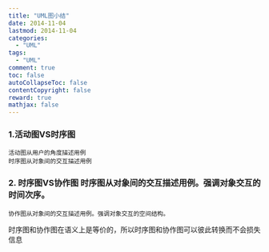 ```yaml
---
title: "UML图小结"
date: 2014-11-04
lastmod: 2014-11-04
categories:
  - "UML"
tags:
  - "UML"
comment: true
toc: false
autoCollapseToc: false
contentCopyright: false
reward: true
mathjax: false
---
```


### 1.活动图VS时序图    
    活动图从用户的角度描述用例
    时序图从对象间的交互描述用例
### 2. 时序图VS协作图    时序图从对象间的交互描述用例。强调对象交互的时间次序。
    协作图从对象间的交互描述用例。强调对象交互的空间结构。
  
 时序图和协作图在语义上是等价的，所以时序图和协作图可以彼此转换而不会损失信息
    